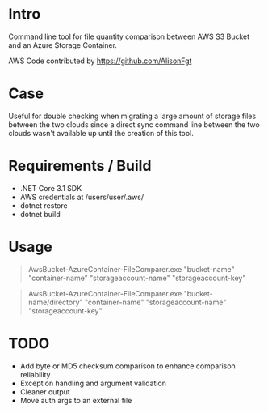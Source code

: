 # Intro
Command line tool for file quantity comparison between AWS S3 Bucket and an Azure Storage Container.

AWS Code contributed by https://github.com/AlisonFgt

# Case
Useful for double checking when migrating a large amount of storage files between the two clouds since a direct sync command line between the two clouds wasn't available up until the creation of this tool.

# Requirements / Build
* .NET Core 3.1 SDK
* AWS credentials at /users/user/.aws/
* dotnet restore
* dotnet build

# Usage
> AwsBucket-AzureContainer-FileComparer.exe "bucket-name" "container-name" "storageaccount-name"  "storageaccount-key"

> AwsBucket-AzureContainer-FileComparer.exe "bucket-name/directory" "container-name" "storageaccount-name" "storageaccount-key"

# TODO
* Add byte or MD5 checksum comparison to enhance comparison reliability
* Exception handling and argument validation
* Cleaner output
* Move auth args to an external file
